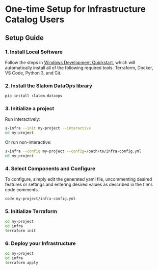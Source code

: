 # One-time Setup for Infrastructure Catalog Users

## Setup Guide

### 1. Install Local Software

Follow the steps in [Windows Development Quickstart](https://docs.dataops.tk/docs/windows_development.html), which will automatically install all of the following required tools: Terraform, Docker, VS Code, Python 3, and Git.

### 2. Install the Slalom DataOps library

```python
pip install slalom.dataops
```

### 3. Initialize a project

Run interactively:

```bash
s-infra --init my-project --interactive
cd my-project
```

Or run non-interactive:

```bash
s-infra --config my-project --config=/path/to/infra-config.yml
cd my-project
```

### 4. Select Components and Configure

To configure, simply edit the generated yaml file, uncommenting desired features or settings and entering desired values as described in the file's code comments.

```bash
code my-project/infra-config.yml
```

### 5. Initialize Terraform

```bash
cd my-project
cd infra
terraform init
```

### 6. Deploy your Infrastructure

```bash
cd my-project
cd infra
terraform apply
```
